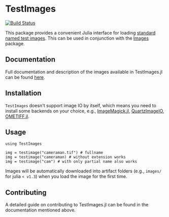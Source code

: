 # TestImages

[![Build Status](https://travis-ci.org/JuliaImages/TestImages.jl.png)](https://travis-ci.org/JuliaImages/TestImages.jl)

This package provides a convenient Julia interface for loading
[standard named test images](https://en.wikipedia.org/wiki/Standard_test_image).
This can be used in conjunction with the
[Images](https://github.com/JuliaImages/Images.jl) package.

## Documentation

Full documentation and description of the images available in TestImages.jl can be found [here](https://testimages.juliaimages.org/).

## Installation

`TestImages` doesn't support image IO by itself, which means you need to install some backends on your choice, e.g., [ImageMagick.jl](https://github.com/JuliaIO/ImageMagick.jl), [QuartzImageIO](https://github.com/JuliaIO/QuartzImageIO.jl), [OMETIFF.jl](https://github.com/tlnagy/OMETIFF.jl).

## Usage

```
using TestImages

img = testimage("cameraman.tif") # fullname
img = testimage("cameraman) # without extension works
img = testimage("cam") # with only partial name also works
```

Images will be automatically downloaded into artifact folders (e.g., `images/` for julia `< v1.3`) when you load the image for the first time.

## Contributing

A detailed guide on contributing to TestImages.jl can be found in the documentation mentioned above.
